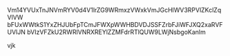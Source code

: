 Vm14YVUxTnJNVmRYV0d4V1lrZG9WRmxzVWxkVmJGcHlWV3RPVlZKclZqVlVW
bFUxWWtkS1YxZHJUbFpTCmJFWXpWWHBDVDJSSFZrbFJiWFJXQ2xaRVFUVlJN
bVIzVFZkU2RWRlVNRXREYlZZMFdrRTlQUW9LWjNsbgoKanlm

vjk